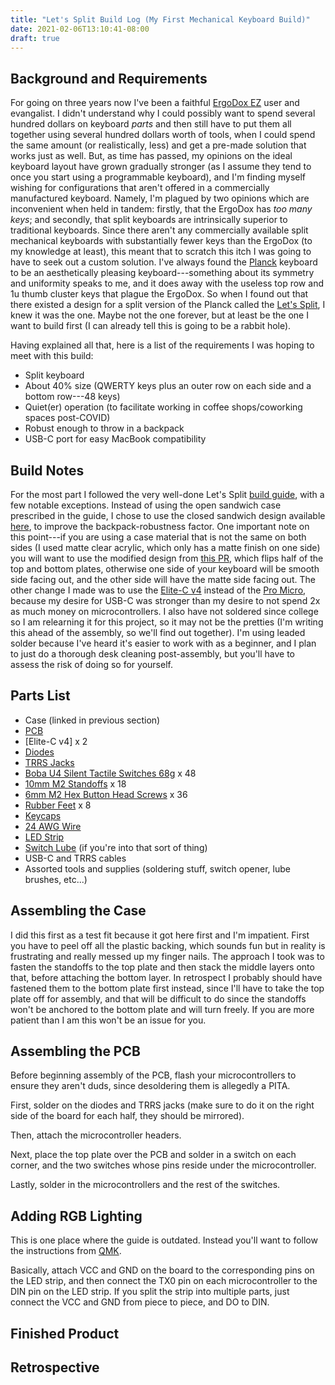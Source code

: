 ```yaml
---
title: "Let's Split Build Log (My First Mechanical Keyboard Build)"
date: 2021-02-06T13:10:41-08:00
draft: true
---
```


## Background and Requirements

For going on three years now I've been a faithful [ErgoDox EZ]() user and evangalist. I didn't understand why I could possibly want to spend several hundred dollars on keyboard _parts_ and then still have to put them all together using several hundred dollars worth of tools, when I could spend the same amount (or realistically, less) and get a pre-made solution that works just as well. But, as time has passed, my opinions on the ideal keyboard layout have grown gradually stronger (as I assume they tend to once you start using a programmable keyboard), and I'm finding myself wishing for configurations that aren't offered in a commercially manufactured keyboard. Namely, I'm plagued by two opinions which are inconvenient when held in tandem: firstly, that the ErgoDox has _too many keys_; and secondly, that split keyboards are intrinsically superior to traditional keyboards. Since there aren't any commercially available split mechanical keyboards with substantially fewer keys than the ErgoDox (to my knowledge at least), this meant that to scratch this itch I was going to have to seek out a custom solution. I've always found the [Planck]() keyboard to be an aesthetically pleasing keyboard---something about its symmetry and uniformity speaks to me, and it does away with the useless top row and 1u thumb cluster keys that plague the ErgoDox. So when I found out that there existed a design for a split version of the Planck called the [Let's Split](), I knew it was the one. Maybe not the one forever, but at least be the one I want to build first (I can already tell this is going to be a rabbit hole).

Having explained all that, here is a list of the requirements I was hoping to meet with this build:

- Split keyboard
- About 40% size (QWERTY keys plus an outer row on each side and a bottom row---48 keys)
- Quiet(er) operation (to facilitate working in coffee shops/coworking spaces post-COVID)
- Robust enough to throw in a backpack
- USB-C port for easy MacBook compatibility

## Build Notes

For the most part I followed the very well-done Let's Split [build guide](), with a few notable exceptions. Instead of using the open sandwich case prescribed in the guide, I chose to use the closed sandwich design available [here](), to improve the backpack-robustness factor. One important note on this point---if you are using a case material that is not the same on both sides (I used matte clear acrylic, which only has a matte finish on one side) you will want to use the modified design from [this PR](), which flips half of the top and bottom plates, otherwise one side of your keyboard will be smooth side facing out, and the other side will have the matte side facing out. The other change I made was to use the [Elite-C v4]() instead of the [Pro Micro](), because my desire for USB-C was stronger than my desire to not spend 2x as much money on microcontrollers. I also have not soldered since college so I am relearning it for this project, so it may not be the pretties (I'm writing this ahead of the assembly, so we'll find out together). I'm using leaded solder because I've heard it's easier to work with as a beginner, and I plan to just do a thorough desk cleaning post-assembly, but you'll have to assess the risk of doing so for yourself.

## Parts List

- Case (linked in previous section)
- [PCB]()
- [Elite-C v4] x 2
- [Diodes]()
- [TRRS Jacks]()
- [Boba U4 Silent Tactile Switches 68g]() x 48
- [10mm M2 Standoffs]() x 18
- [6mm M2 Hex Button Head Screws]() x 36
- [Rubber Feet]() x 8
- [Keycaps]()
- [24 AWG Wire]()
- [LED Strip]()
- [Switch Lube]() (if you're into that sort of thing)
- USB-C and TRRS cables
- Assorted tools and supplies (soldering stuff, switch opener, lube brushes, etc...)

## Assembling the Case

I did this first as a test fit because it got here first and I'm impatient. First you have to peel off all the plastic backing, which sounds fun but in reality is frustrating and really messed up my finger nails. The approach I took was to fasten the standoffs to the top plate and then stack the middle layers onto that, before attaching the bottom layer. In retrospect I probably should have fastened them to the bottom plate first instead, since I'll have to take the top plate off for assembly, and that will be difficult to do since the standoffs won't be anchored to the bottom plate and will turn freely. If you are more patient than I am this won't be an issue for you. 

## Assembling the PCB

Before beginning assembly of the PCB, flash your microcontrollers to ensure they aren't duds, since desoldering them is allegedly a PITA.

First, solder on the diodes and TRRS jacks (make sure to do it on the right side of the board for each half, they should be mirrored).

Then, attach the microcontroller headers.

Next, place the top plate over the PCB and solder in a switch on each corner, and the two switches whose pins reside under the microcontroller.

Lastly, solder in the microcontrollers and the rest of the switches.

## Adding RGB Lighting

This is one place where the guide is outdated. Instead you'll want to follow the instructions from [QMK]().

Basically, attach VCC and GND on the board to the corresponding pins on the LED strip, and then connect the TX0 pin on each microcontroller to the DIN pin on the LED strip. If you split the strip into multiple parts, just connect the VCC and GND from piece to piece, and DO to DIN.

## Finished Product

## Retrospective

